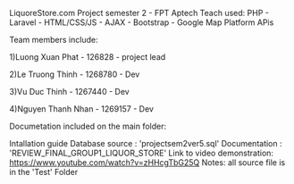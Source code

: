 LiquoreStore.com
Project semester 2 - FPT Aptech Teach used: PHP - Laravel - HTML/CSS/JS - AJAX - Bootstrap - Google Map Platform APis

Team members include:

1)Luong Xuan Phat - 126828 - project lead

2)Le Truong Thinh - 1268780 - Dev

3)Vu Duc Thinh - 1267440 - Dev

4)Nguyen Thanh Nhan - 1269157 - Dev

Documetation included on the main folder:

Intallation guide
Database source : 'projectsem2ver5.sql'
Documentation : 'REVIEW_FINAL_GROUP1_LIQUOR_STORE'
Link to video demonstration: https://www.youtube.com/watch?v=zHHcgTbG25Q
Notes: all source file is in the 'Test' Folder
